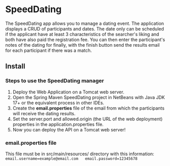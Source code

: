 # SpeedDating
The SpeedDating app allows you to manage a dating event. The application displays a CRUD of participants and dates. The date only can be scheduled if the applicant have at least 3 characteristics of the searcher's liking and both have also paid the registration fee. You can then enter the participant's notes of the dating for finally, with the finish button send the results email for each participant if there was a match.
## Install
### Steps to use the SpeedDating manager
1. Deploy the Web Application on a Tomcat web server.
2. Open the Spring Maven SpeedDating project in NetBeans with Java JDK 17+ or the equivalent process in other IDEs.  
2. Create the **email.properties** file of the email from which the participants will receive the dating results.
3. Set the server.port and allowed.origin (the URL of the web deployment) properties in the application.properties file.
4. Now you can deploy the API on a Tomcat web server!
### email.properties file
This file must be in src/main/resources/ directory with this information:
``email.username=example@email.com  
email.password=12345678``  
